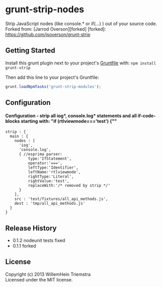 # grunt-strip-nodes

Strip JavaScript nodes (like console.* or if(...) ) out of your source code.
Forked from: [Jarrod Overson][forked]
[forked]: https://github.com/jsoverson/grunt-strip

## Getting Started
Install this grunt plugin next to your project's [Gruntfile][getting_started] with: `npm install grunt-strip`

Then add this line to your project's Gruntfile:

```javascript
grunt.loadNpmTasks('grunt-strip-modules');
```

[grunt]: https://github.com/cowboy/grunt
[getting_started]: https://github.com/cowboy/grunt/blob/master/docs/getting_started.md

## Configuration

#### Configuration - strip all iog*, console.log* statements and all if-code-blocks starting with: "if (rtlviewmode==='test') {""
```
strip : {
  main : {
    nodes : [
      'iog', 
      'console.log',
      { //esprima parser:
          type:'IfStatement',
          operator:'===',
          leftType:'Identifier',
          leftName:'rtlviewmode',
          rightType:'Literal',
          rightValue:'test',
          replaceWith:'/* removed by strip */'
      }          
    ],
    src : 'test/fixtures/all_api_methods.js',
    dest : 'tmp/all_api_methods.js'
  }
}
```

## Release History

- 0.1.2 nodeunit tests fixed
- 0.1.1 forked

## License
Copyright (c) 2013 WillemHein Triemstra  
Licensed under the MIT license.
